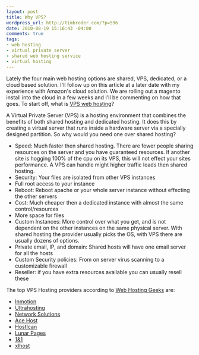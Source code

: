 ```yaml
--- 
layout: post
title: Why VPS?
wordpress_url: http://timbroder.com/?p=596
date: 2010-08-19 15:16:43 -04:00
comments: true
tags: 
- web hosting
- virtual private server
- shared web hosting service
- virtual hosting
---
```

Lately the four main web hosting options are shared, VPS, dedicated, or a cloud based solution. I'll follow up on this article at a later date with my experience with Amazon's cloud solution. We are rolling out a magento install into the cloud in a few weeks and I'll be commenting on how that goes. To start off, what is <a href="http://www.inmotionhosting.com/vps_hosting.html" target="_blank">VPS web hosting</a>?

A Virtual Private Server (VPS) is a hosting environment that combines the benefits of both shared hosting and dedicated hosting. It does this by creating a virtual server that runs inside a hardware server via a specially designed partition. So why would you need one over shared hosting?
<ul>
	<li>Speed: Much faster then shared hosting. There are fewer people sharing resources on the server and you have guaranteed resources. If another site is hogging 100% of the cpu on its VPS, this will not effect your sites performance. A VPS can handle might higher traffic loads then shared hosting.</li>
	<li>Security: Your files are isolated from other VPS instances</li>
	<li>Full root access to your instance</li>
	<li>Reboot: Reboot apache or your whole server instance without effecting the other servers</li>
	<li>Cost: Much cheaper then a dedicated instance with almost the same control/resources</li>
	<li>More space for files</li>
	<li>Custom Instances: More control over what you get, and is not dependent on the other instances on the same physical server. With shared hosting the provider usually picks the OS, with VPS there are usually dozens of options.</li>
	<li>Private email, IP, and domain: Shared hosts will have one email server for all the hosts</li>
	<li>Custom Security policies: From on server virus scanning to a customizable firewall</li>
	<li>Reseller: if you have extra resources available you can usually resell these</li>
</ul>
The top VPS Hosting providers according to <a href="http://webhostinggeeks.com/vpshosting.html" target="_blank">Web Hosting Geeks</a> are:
<ul>
	<li><a href="http://www.inmotionhosting.com/vps_hosting.html" target="_blank">Inmotion</a></li>
	<li><a href="http://www.ultrahosting.com/" target="_blank">Ultrahosting</a></li>
	<li><a href="http://www.networksolutions.com/vps/index.jsp" target="_blank">Network Solutions</a></li>
	<li><a href="http://www.ace-host.net/index.html" target="_blank">Ace Host</a></li>
	<li><a href="http://www.hostican.com/" target="_blank">HostIcan</a></li>
	<li><a href="http://www.lpdedicated.com/index.php" target="_blank">Lunar Pages</a></li>
	<li><a href="http://order.1and1.com/xml/order/VirtualServer" target="_blank">1&amp;1</a></li>
	<li><a href="http://www.xlhost.com/" target="_blank">xlhost</a></li>
</ul>
